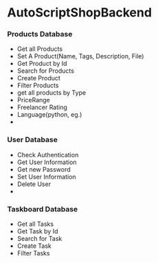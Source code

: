 # AutoScriptShopBackend

### Products Database
* Get all Products
* Set A Product(Name, Tags, Description, File)
* Get Product by Id
* Search for Products
* Create Product
* Filter Products
* get all products by Type
* PriceRange
* Freelancer Rating
* Language(python, eg.)
* 

### User Database
* Check Authentication
* Get User Information
* Get new Password
* Set User Information
* Delete User
* 

### Taskboard Database
* Get all Tasks
* Get Task by Id
* Search for Task
* Create Task
* Filter Tasks
